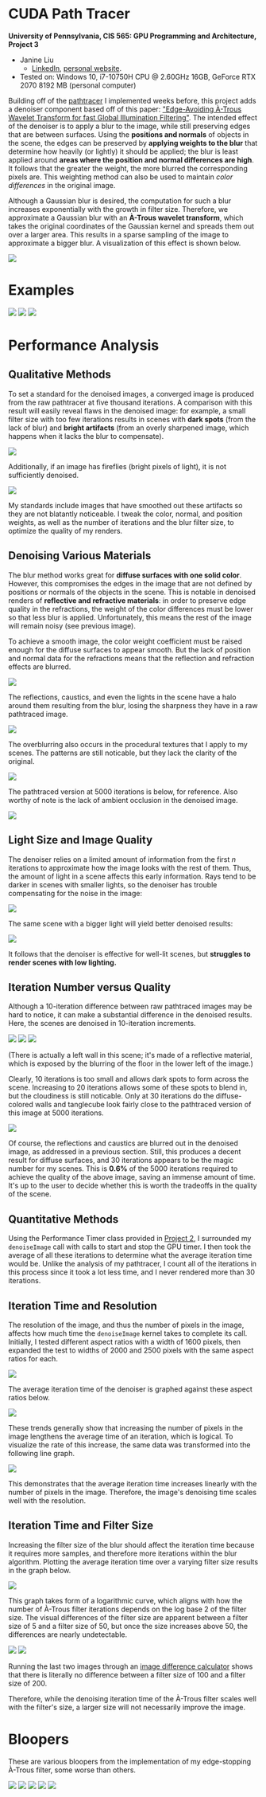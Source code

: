 CUDA Path Tracer
================

**University of Pennsylvania, CIS 565: GPU Programming and Architecture, Project 3**

* Janine Liu
  * [LinkedIn](https://www.linkedin.com/in/liujanine/), [personal website](https://www.janineliu.com/).
* Tested on: Windows 10, i7-10750H CPU @ 2.60GHz 16GB, GeForce RTX 2070 8192 MB (personal computer)

Building off of the [pathtracer](https://github.com/j9liu/Project3-CUDA-Path-Tracer) I implemented weeks before, this project adds a denoiser component based off of this paper: ["Edge-Avoiding À-Trous Wavelet Transform for fast Global Illumination Filtering"](https://jo.dreggn.org/home/2010_atrous.pdf). The intended effect of the denoiser is to apply a blur to the image, while still preserving edges that are between surfaces. Using the **positions and normals** of objects in the scene, the edges can be preserved by **applying weights to the blur** that determine how heavily (or lightly) it should be applied; the blur is least applied around **areas where the position and normal differences are high**. It follows that the greater the weight, the more blurred the corresponding pixels are. This weighting method can also be used to maintain *color differences* in the original image.

Although a Gaussian blur is desired, the computation for such a blur increases exponentially with the growth in filter size. Therefore, we approximate a Gaussian blur with an **À-Trous wavelet transform**, which takes the original coordinates of the Gaussian kernel and spreads them out over a larger area. This results in a sparse sampling of the image to approximate a bigger blur. A visualization of this effect is shown below.

![](img/denoiser/graphs/atrous.png)

# Examples

![](img/denoiser/presentable/dogs.png)
![](img/denoiser/presentable/dof.png)
![](img/denoiser/presentable/default.png)

# Performance Analysis

## Qualitative Methods

To set a standard for the denoised images, a converged image is produced from the raw pathtracer at five thousand iterations. A comparison with this result will easily reveal flaws in the denoised image: for example, a small filter size with too few iterations results in scenes with **dark spots** (from the lack of blur) and **bright artifacts** (from an overly sharpened image, which happens when it lacks the blur to compensate).

![](img/denoiser/presentable/poordenoising.png)

Additionally, if an image has fireflies (bright pixels of light), it is not sufficiently denoised.

![](img/denoiser/presentable/refractive_noisy.png)

My standards include images that have smoothed out these artifacts so they are not blatantly noticeable. I tweak the color, normal, and position weights, as well as the number of iterations and the blur filter size, to optimize the quality of my renders. 

## Denoising Various Materials

The blur method works great for **diffuse surfaces with one solid color**. However, this compromises the edges in the image that are not defined by positions or normals of the objects in the scene. This is notable in denoised renders of **reflective and refractive materials**: in order to preserve edge quality in the refractions, the weight of the color differences must be lower so that less blur is applied. Unfortunately, this means the rest of the image will remain noisy (see previous image).

To achieve a smooth image, the color weight coefficient must be raised enough for the diffuse surfaces to appear smooth. But the lack of position and normal data for the refractions means that the reflection and refraction effects are blurred. 

![](img/denoiser/presentable/refractive_smooth.png)

The reflections, caustics, and even the lights in the scene have a halo around them resulting from the blur, losing the sharpness they have in a raw pathtraced image.

![](img/denoiser/presentable/refractive_pathtraced.png)

The overblurring also occurs in the procedural textures that I apply to my scenes. The patterns are still noticable, but they lack the clarity of the original.

![](img/denoiser/presentable/procedural30iter.png)

The pathtraced version at 5000 iterations is below, for reference. Also worthy of note is the lack of ambient occlusion in the denoised image.

![](img/denoiser/presentable/procedural_pathtraced.png)

## Light Size and Image Quality

The denoiser relies on a limited amount of information from the first *n* iterations to approximate how the image looks with the rest of them. Thus, the amount of light in a scene affects this early information. Rays tend to be darker in scenes with smaller lights, so the denoiser has trouble compensating for the noise in the image:

![](img/denoiser/presentable/small_light.png)

The same scene with a bigger light will yield better denoised results:

![](img/denoiser/presentable/big_light.png)

It follows that the denoiser is effective for well-lit scenes, but **struggles to render scenes with low lighting.**

## Iteration Number versus Quality

Although a 10-iteration difference between raw pathtraced images may be hard to notice, it can make a substantial difference in the denoised results. Here, the scenes are denoised in 10-iteration increments.

![](img/denoiser/presentable/denoised10iter.png)
![](img/denoiser/presentable/denoised20iter.png)
![](img/denoiser/presentable/denoised30iter.png)

(There is actually a left wall in this scene; it's made of a reflective material, which is exposed by the blurring of the floor in the lower left of the image.)

Clearly, 10 iterations is too small and allows dark spots to form across the scene. Increasing to 20 iterations allows some of these spots to blend in, but the cloudiness is still noticable. Only at 30 iterations do the diffuse-colored walls and tanglecube look fairly close to the pathtraced version of this image at 5000 iterations.

![](img/denoiser/presentable/pathtraced.png)

Of course, the reflections and caustics are blurred out in the denoised image, as addressed in a previous section. Still, this produces a decent result for diffuse surfaces, and 30 iterations appears to be the magic number for my scenes. This is **0.6%** of the 5000 iterations required to achieve the quality of the above image, saving an immense amount of time. It's up to the user to decide whether this is worth the tradeoffs in the quality of the scene.

## Quantitative Methods
Using the Performance Timer class provided in [Project 2](https://github.com/j9liu/Project2-Stream-Compaction/), I surrounded my `denoiseImage` call with calls to start and stop the GPU timer. I then took the average of all these iterations to determine what the average iteration time would be. Unlike the analysis of my pathtracer, I count all of the iterations in this process since it took a lot less time, and I never rendered more than 30 iterations.

## Iteration Time and Resolution

The resolution of the image, and thus the number of pixels in the image, affects how much time the `denoiseImage` kernel takes to complete its call. Initially, I tested different aspect ratios with a width of 1600 pixels, then expanded the test to widths of 2000 and 2500 pixels with the same aspect ratios for each.

![](img/denoiser/presentable/aspectratios.png)

The average iteration time of the denoiser is graphed against these aspect ratios below.

![](img/denoiser/graphs/aspectratio.png)

These trends generally show that increasing the number of pixels in the image lengthens the average time of an iteration, which is logical. To visualize the rate of this increase, the same data was transformed into the following line graph.

![](img/denoiser/graphs/pixelcount.png)

This demonstrates that the average iteration time increases linearly with the number of pixels in the image. Therefore, the image's denoising time scales well with the resolution.

## Iteration Time and Filter Size

Increasing the filter size of the blur should affect the iteration time because it requires more samples, and therefore more iterations within the blur algorithm. Plotting the average iteration time over a varying filter size results in the graph below.

![](img/denoiser/graphs/filtersize.png)

This graph takes form of a logarithmic curve, which aligns with how the number of À-Trous filter iterations depends on the log base 2 of the filter size. The visual differences of the filter size are apparent between a filter size of 5 and a filter size of 50, but once the size increases above 50, the differences are nearly undetectable.

![](img/denoiser/presentable/filtersize_compare1.png)
![](img/denoiser/presentable/filtersize_compare2.png)

Running the last two images through an [image difference calculator](https://online-image-comparison.com/) shows that there is literally no difference between a filter size of 100 and a filter size of 200.

Therefore, while the denoising iteration time of the À-Trous filter scales well with the filter's size, a larger size will not necessarily improve the image.

# Bloopers

These are various bloopers from the implementation of my edge-stopping À-Trous filter, some worse than others.

![](img/denoiser/bloopers/bright2.png)
![](img/denoiser/bloopers/bright3.png)
![](img/denoiser/bloopers/blooper.png)
![](img/denoiser/bloopers/interesting.png)
![](img/denoiser/bloopers/gaussian_blooper.png)